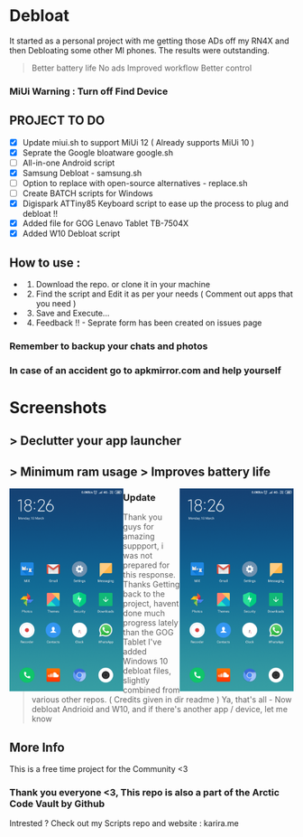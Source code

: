 # Debloat

It started as a personal  project with me getting those ADs off my RN4X and then Debloating some other MI phones.
The results were outstanding.
> Better battery life
> No ads
> Improved workflow
> Better control

### MiUi Warning : Turn off Find Device

## PROJECT TO DO
- [x] Update miui.sh to support MiUi 12 ( Already supports MiUi 10 )
- [x] Seprate the Google bloatware google.sh
- [ ] All-in-one Android script
- [x] Samsung Debloat - samsung.sh
- [ ] Option to replace with open-source alternatives - replace.sh
- [ ] Create BATCH scripts for Windows
- [x] Digispark ATTiny85 Keyboard script to ease up the process to plug and debloat !!
- [x] Added file for GOG Lenavo Tablet  TB-7504X
- [X] Added W10 Debloat script

## How to use :

- 1. Download the repo. or clone it in your machine
- 2. Find the script and Edit it as per your needs ( Comment out apps that you need )
- 3. Save and Execute...
- 4. Feedback !! - Seprate form has been created on issues page

### Remember to backup your chats and photos
### In case of an accident go to apkmirror.com and help yourself

# Screenshots
## > Declutter your app launcher
## > Minimum ram usage > Improves battery life
<img src=HomeScreen.png width=40% height=40% style="float: left;">
<img src=HomeScreen.png width=40% height=40% style="float: right;">


### Update
> Thank you guys for amazing suppport, i was not prepared for this response. Thanks
> Getting back to the project, havent done much progress lately than the GOG Tablet
> I've added Windows 10 debloat files, slightly combined from various other repos. ( Credits given in dir readme )
> Ya, that's all - Now debloat Andrioid and W10, and if there's another app / device, let me know

## More Info
This is a free time project for the Community <3

### Thank you everyone <3, This repo is also a part of the Arctic Code Vault by Github

Intrested ?
Check out my Scripts repo and website : karira.me
